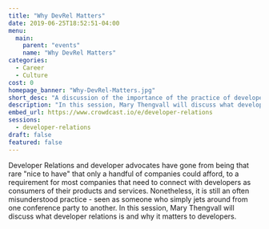 ```yaml
---
title: "Why DevRel Matters"
date: 2019-06-25T18:52:51-04:00
menu:
  main:
    parent: "events"
    name: "Why DevRel Matters"
categories:
  - Career
  - Culture
cost: 0
homepage_banner: "Why-DevRel-Matters.jpg"
short_desc: "A discussion of the importance of the practice of developer relations by Mary Thengvall."
description: "In this session, Mary Thengvall will discuss what developer relations is and why it matters to developers."
embed_url: https://www.crowdcast.io/e/developer-relations
sessions:
  - developer-relations
draft: false
featured: false
---
```


Developer Relations and developer advocates have gone from being that rare "nice to have" that only a handful of companies could afford, to a requirement for most companies that need to connect with developers as consumers of their products and services. Nonetheless, it is still an often misunderstood practice - seen as someone who simply jets around from one conference party to another. In this session, Mary Thengvall will discuss what developer relations is and why it matters to developers.